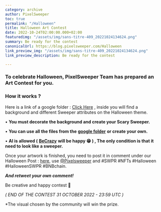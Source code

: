 ```yaml
---
category: archive
author: PixelSweeper
toc: true
permalink: "/Halloween"
title: Halloween Art Contest
date: 2022-10-24T02:00:00.000+02:00
featuredimg: "/assets/img/sans-titre-409_20221024134624.png"
summary: Be ready for the contest
canonicalUrl: https://blog.pixelsweeper.com/Halloween
link_preview_img: "/assets/img/sans-titre-409_20221024134624.png"
link_preview_description: Be ready for the contest

---
```

### **To celebrate Halloween, PixelSweeper Team has prepared an Art Contest for you.**

### How it works ?

Here is a link of a google folder : [Click Here](https://drive.google.com/drive/folders/1w4oaZ4JXt_6BCNix0XJLv3kkIWP7hSs7) , inside you will find a background and different Sweeper attributes on the Halloween theme.

• **You must decorate the background and create your Scary Sweeper.**

• **You can use all the files from the** [**google folder**](https://drive.google.com/drive/folders/1w4oaZ4JXt_6BCNix0XJLv3kkIWP7hSs7) **or create your own.**

• **AI is allowed (** [**BeCrazy**](https://t.me/ElKebaboKing/) **will be happy 😁 ) , The only condition is that it need to look like a sweeper.**

Once your artwork is finished, you need to post it in comment under our Halloween Post : [here](https://twitter.com/PixelSweeper/status/1584531078731403264?t=PiTluJCQe76oVgsbp6411g&s=19), use [@Pixelsweeper](Https://Twitter.com/PixelSweeper/) and #SWPR #NFTs #Halloween #HalloweenSWPR #BNBchain.

**_And retweet your own comment!_**

Be creative and happy contest 🥳

_( END OF THE CONTEST 31 OCTOBER 2022 - 23:59 UTC )_

\*The visual chosen by the community will win the prize.